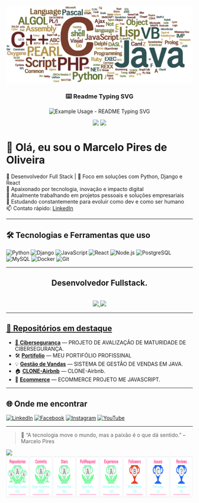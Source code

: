 <div align="center">
  <img align="center" src="https://github.com/marcelowkr2/marcelowkr2/blob/main/linguagens-de-programacao.png?raw=true" alt="Marcelo Pires">
 </div>

 <!-- markdownlint-disable MD033 MD041 -->
<p align="center">
  <h3 align="center">⌨️ Readme Typing SVG</h3>
</p>

<p align="center">
  <img src="https://readme-typing-svg.demolab.com/?lines=Type+messages+everywhere!;Add+a+bio+to+your+profile!;Add+a+description+to+your+repo!;Make+your+readme+stand+out!&font=Fira%20Code&center=true&width=380&height=50&duration=4000&pause=1000" alt="Example Usage - README Typing SVG">
</p>

<p align="center">
  <a href="https://github.com/search?q=extension%3Amd+%22https+readme+typing+svg%22&type=Code" alt="Users" title="Repo users">
    <img src="https://freshidea.com/jonah/app/github-search-results/readme-typing-svg/index.php"/></a>
  <a href="https://discord.gg/fPrdqh3Zfu" alt="Discord" title="Dev Pro Tips Discussion & Support Server">
    <img src="https://img.shields.io/discord/819650821314052106?color=7289DA&logo=discord&logoColor=white&style=for-the-badge"/></a>
</p>
<!-- markdownlint-enable MD033 -->


# 👋 Olá, eu sou o Marcelo Pires de Oliveira

🎯 Desenvolvedor Full Stack | 🧠 Foco em soluções com Python, Django e React  
🚀 Apaixonado por tecnologia, inovação e impacto digital  
💼 Atualmente trabalhando em projetos pessoais e soluções empresariais  
🌱 Estudando constantemente para evoluir como dev e como ser humano  
📫 Contato rápido: [LinkedIn](https://www.linkedin.com/in/marcelopo/)

---

## 🛠️ Tecnologias e Ferramentas que uso

![Python](https://img.shields.io/badge/Python-3776AB?style=flat&logo=python&logoColor=white)
![Django](https://img.shields.io/badge/Django-092E20?style=flat&logo=django&logoColor=white)
![JavaScript](https://img.shields.io/badge/JavaScript-F7DF1E?style=flat&logo=javascript&logoColor=black)
![React](https://img.shields.io/badge/React-20232A?style=flat&logo=react&logoColor=61DAFB)
![Node.js](https://img.shields.io/badge/Node.js-339933?style=flat&logo=nodedotjs&logoColor=white)
![PostgreSQL](https://img.shields.io/badge/PostgreSQL-336791?style=flat&logo=postgresql&logoColor=white)
![MySQL](https://img.shields.io/badge/MySQL-4479A1?style=flat&logo=mysql&logoColor=white)
![Docker](https://img.shields.io/badge/Docker-2496ED?style=flat&logo=docker&logoColor=white)
![Git](https://img.shields.io/badge/Git-F05032?style=flat&logo=git&logoColor=white)

---

<div align="center"><h2>Desenvolvedor Fullstack.</h2></div><br>
<div align="center">
<a href="https://github.com/marcelowkr2">
<img height="180em" src="https://github-readme-stats.vercel.app/api?username=marcelowkr2&show_icons=true&theme=great-gatsby&include_all_commits=true&count_private=true"/>
<img height="180em" src="https://github-readme-stats.vercel.app/api/top-langs/?username=marcelowkr2&layout=compact&langs_count=7&theme=great-gatsby"/>
</div>
  
---

## 🚀 Repositórios em destaque

- 🧩 **[Cibersegurança](https://github.com/marcelowkr2/projeto-future.git)** — PROJETO DE AVALIZAÇÃO DE MATURIDADE DE CIBERSEGURANÇA.
- 🛠️ **[Portifolio](https://marcelowkr2.github.io/projeto-portfolio/)** — MEU PORTIFÓLIO PROFISSINAL
- 💡 **[Gestão de Vandas](https://github.com/marcelowkr2/gestao_vendas.git)** — SISTEMA DE GESTÃO DE VENDAS EM JAVA.
- 🏠 **[CLONE-Airbnb](https://github.com/marcelowkr2/clone-Airbnb.git)** — CLONE-Airbnb.
- 🛒 **[Ecommerce](https://github.com/marcelowkr2/ecommerce-master.git)** — ECOMMERCE PROJETO ME JAVASCRIPT.

---

## 🌐 Onde me encontrar

[![LinkedIn](https://img.shields.io/badge/LinkedIn-blue?style=flat&logo=linkedin&logoColor=white)](https://www.linkedin.com/in/marcelopo/)
[![Facebook](https://img.shields.io/badge/Facebook-1877F2?style=flat&logo=facebook&logoColor=white)](https://www.facebook.com/marcelowkr)
[![Instagram](https://img.shields.io/badge/Instagram-E4405F?style=flat&logo=instagram&logoColor=white)](https://www.instagram.com/marcelopiresoliveiraoficial/)
[![YouTube](https://img.shields.io/badge/YouTube-FF0000?style=flat&logo=youtube&logoColor=white)](https://www.youtube.com/@infosystema1)

---

> 🧠 “A tecnologia move o mundo, mas a paixão é o que dá sentido.” – Marcelo Pires

<a href="https://www.linkedin.com/in/marcelopo" target="_blank"><img src="https://img.shields.io/badge/-LinkedIn-%230077B5?style=for-the-badge&logo=linkedin&logoColor=white" target="_blank"></a> 
<img align="center" alt="Trofeus" height="110" width="908" src="https://github.com/marcelowkr2/marcelowkr2/blob/main/68747470733a2f2f6769746875622d70726f66696c652d74726f7068792e76657263656c2e6170702f3f757365726e616d653d736964646861727468612d75703830267468656d653d7261646963616c266e6f2d6672616d653d66616c7365266e6f2d62673d74727565.svg">

